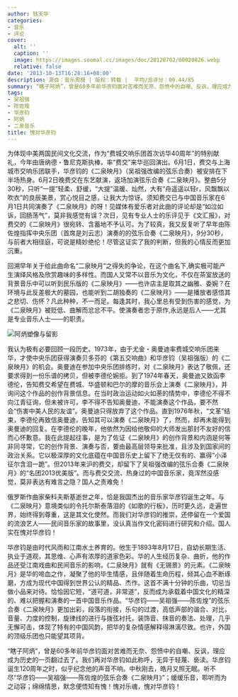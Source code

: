 ```yaml
---
author: 钱天华
categories:
- 音乐
- 评论
cover:
  alt: ''
  caption: ''
  image: https://images.soomal.cc/images/doc/20120702/00020826.webp
  relative: false
date: '2013-10-13T16:28:16+08:00'
description: 源自：音乐周报 | 版权：转载 |  平均/总评分：09.44/85
summary: “瞎子阿炳”，曾是60多年前华彦钧面对苦难而无奈、怨愤中的自嘲、反讽，理应成为历史的一页翻过去了。我们再对华彦钧如此称呼，无异于轻蔑、亵渎。华彦钧诞生120周年之时，似乎纪念他的声音不响。中秋刚去，皓月又照无眠。听不尽“华彦钧――吴祖强――陈佐煌的弦乐合奏《二泉映月》”；缓缓乐音，聆听而为之动容……
tags:
- 吴祖强
- 陈佐煌
- 华彦钧
- 阿炳
- 二泉音乐
title: 愧对华彦钧
---
```


为体现中美两国民间文化交流，作为“费城交响乐团首次访华40周年”的特别献礼，今年由唐纳德・鲁尼克斯执棒，率“费交”来华巡回演出。6月1日，费交与上海城市交响乐团联手，华彦钧的《二泉映月》（吴祖强改编的弦乐合奏）被安排在下半场热身。6月2日晚费交在东艺献演，返场加演弦乐合奏《二泉映月》。整曲5分30秒，只听“一提”轻柔、舒缓，“大提”温暖、灿然，大有“舟遥遥以轻r，风飘飘以吹衣”的良辰美景，赏心悦目之感，让我大为惊讶。须知费交已与中国音乐家在6月1日共同演奏了《二泉映月》的呀！见媒体有爱乐者对此曲的评论却是“如泣如诉，回肠荡气”，莫非我感觉有误？次日，见有专业人士的乐评见于《文汇报》，对费交的《二泉映月》很宛转、含蓄地不予认可。为了较真，我又反复听了早年由陈佐煌指挥中央乐团（首席是刘云志）演奏的的弦乐合奏《二泉映月》，9分30秒，与前者大相径庭，可说是精妙绝伦！尽管这证实了我的判断，但我的心情反而更加沉重。

回溯早年关于给此曲命名“二泉映月”之得失的争论，在这个曲名下,确实极可能产生演绎风格及欣赏趣味的多样性。而国人又常不以音乐为文化，不仅在茶室放送的背景音乐中可以听到民乐版的《二泉映月》――也许店主是取其之幽雅、委婉？在环境与此反差极大的墓园，也能听到二胡独奏的《二泉映月》――是播放者感悟其之悲切、伤怀？凡此种种，不一而足。每逢其时，我心里总有受到伤害的感觉，为《二泉映月》被贬低、曲解而忿忿不平。使演奏者忠于原作,永远是后人――尤其是专业音乐人士――的职责。

![阿炳塑像与留影](https://images.soomal.cc/images/doc/20120702/00020826.webp)





我认为极有必要回顾一段历史。1973年，由于尤金・奥曼迪率费城交响乐团来华，才使中央乐团获得演奏贝多芬的《第五交响曲》和华彦钧（吴祖强版）的《二泉映月》的机会。奥曼迪在参加中央乐团排练时，对《二泉映月》表达了敬佩，还要求得到一份乐谱的拷贝，但被李德伦婉拒。到了1974年春天，奥曼迪又致函李德伦，告知费交希望在费城、华盛顿和巴尔的摩的音乐会上演奏《二泉映月》，并询问这个作品的创作背景信息。在当时政治运动如火如荼的情势中，李德伦不得不向江青征询，但未被许可，李不得不告知奥曼迪，不能演奏这个作品，要不然会“伤害中美人民的友谊”。奥曼迪只得放弃了这个作品。直到1976年秋，“文革”结束，李德伦再致信奥曼迪，告知其可以演奏《二泉映月》了，然而，却再未能得到奥曼迪的回复。在李德伦的晚年，他依然为因给他敬仰的大师发出那封不友好的信而心怀歉意。我在此提起往事，是为了佐证《二泉映月》的创作背景和内涵是何等非同寻常，它的创作背景、演奏与否，要由最高层领导来批准，且涉及到国家间的政治关系。它以极深厚的文化底蕴在中国音乐史上留下了绝无仅有的、赢得“小泽征尔含泪一跪”。但2013年来沪的费交，却留下了吴祖强改编的弦乐合奏《二泉映月》的“名团2013优美版”。而与费交交流、热身过的中国音乐家，竟浑然没感觉，莫非表达有难言之隐？国人之责难免！

俄罗斯作曲家柴科夫斯基逝世之年，恰是我国杰出的音乐家华彦钧诞生之年。与《二泉映月》意境类似的令托尔斯泰落泪的《如歌的行板》，历时更久远，走遍世界，始终得到尊重，这是其文化使然。而我们对华彦钧的推崇，还停留在一个爱国的流浪艺人――民间音乐家的故事里，没认真当作文化密码进行研究和介绍。国人实在愧对华彦钧！

华彦钧是由时代风雨和江南水土养育的。他生于1893年8月17日，自幼长期生活、执业于道观，其思维、心声有浓厚的道家色彩。华的人生经历复杂、曲折，他的作品还受江南戏曲和民间音乐的影响，《二泉映月》就有《无锡景》的元素。《二泉映月》是华的啼血之作，凝聚了他的毕生情感，且伴随着生命历程，倾其心血不断琢磨，方成为现代中国得到世界公认的精品、杰作。这首不满十分钟的乐曲，切忌当做小品来对待。恰恰因它短，“道可道，非常道”，反而成为承载着中国文化的精深的、难以把握和演奏的一首中国音乐作品。“华彦钧――吴祖强――陈佐煌”的弦乐合奏《二泉映月》更加出彩，段落的衔接，乐句的过渡，高低声部的谐合、对比，音量、力度的控制，旋律线的进行与拨弦衬托，装饰音、抹音的奏法、处理，几乎无懈可击，体现了特有的中国风韵，把华的复杂情感解释得淋漓尽致。也许，外国的顶级乐团也只能望其项背。

“瞎子阿炳”，曾是60多年前华彦钧面对苦难而无奈、怨愤中的自嘲、反讽，理应成为历史的一页翻过去了。我们再对华彦钧如此称呼，无异于轻蔑、亵渎。华彦钧诞生120周年之时，似乎纪念他的声音不响。中秋刚去，皓月又照无眠。听不尽“华彦钧――吴祖强――陈佐煌的弦乐合奏《二泉映月》”；缓缓乐音，聆听而为之动容；绵绵情思，默念便悟知有愧！愧对乐魂，愧对华彦钧！